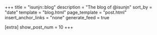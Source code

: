 +++
title = "isunjn::blog"
description = "The blog of @isunjn"
sort_by = "date"
template = "blog.html"
page_template = "post.html"
insert_anchor_links = "none"
generate_feed = true

[extra]
show_post_num = 10
+++